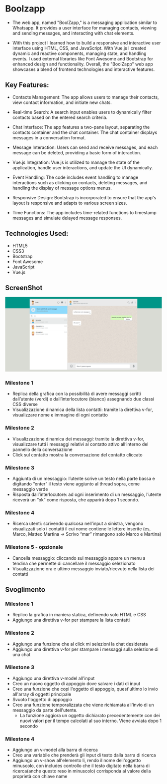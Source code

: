# Boolzapp

- The web app, named "BoolZapp," is a messaging application similar to Whatsapp. It provides a user interface for managing contacts, viewing and sending messages, and interacting with chat elements.

- With this project I learned how to build a responsive and interactive user interface using HTML, CSS, and JavaScript. With Vue.js I created dynamic and reactive components, managing state, and handling events. I used external libraries like Font Awesome and Bootstrap for enhanced design and functionality. Overall, the "BoolZapp" web app showcases a blend of frontend technologies and interactive features.

## Key Features:

- Contacts Management: The app allows users to manage their contacts, view contact information, and initiate new chats.

- Real-time Search: A search input enables users to dynamically filter contacts based on the entered search criteria.

- Chat Interface: The app features a two-pane layout, separating the contacts container and the chat container. The chat container displays messages in a conversation format.

- Message Interaction: Users can send and receive messages, and each message can be deleted, providing a basic form of interaction.

- Vue.js Integration: Vue.js is utilized to manage the state of the application, handle user interactions, and update the UI dynamically.

- Event Handling: The code includes event handling to manage interactions such as clicking on contacts, deleting messages, and handling the display of message options menus.

- Responsive Design: Bootstrap is incorporated to ensure that the app's layout is responsive and adapts to various screen sizes.

- Time Functions: The app includes time-related functions to timestamp messages and simulate delayed message responses.

## Technologies Used:

- HTML5
- CSS3
- Bootstrap
- Font Awesome
- JavaScript
- Vue.js

## ScreenShot

![Alt text](img/boolzapp-screenshot.png)

### Milestone 1

- Replica della grafica con la possibilità di avere messaggi scritti dall’utente (verdi) e
  dall’interlocutore (bianco) assegnando due classi CSS diverse
- Visualizzazione dinamica della lista contatti: tramite la direttiva v-for, visualizzare
  nome e immagine di ogni contatto

### Milestone 2

- Visualizzazione dinamica dei messaggi: tramite la direttiva v-for, visualizzare tutti i
  messaggi relativi al contatto attivo all’interno del pannello della conversazione
- Click sul contatto mostra la conversazione del contatto cliccato

### Milestone 3

- Aggiunta di un messaggio: l’utente scrive un testo nella parte bassa e digitando
  “enter” il testo viene aggiunto al thread sopra, come messaggio verde
- Risposta dall’interlocutore: ad ogni inserimento di un messaggio, l’utente riceverà
  un “ok” come risposta, che apparirà dopo 1 secondo.

### Milestone 4

- Ricerca utenti: scrivendo qualcosa nell’input a sinistra, vengono visualizzati solo i
  contatti il cui nome contiene le lettere inserite (es, Marco, Matteo Martina -> Scrivo
  “mar” rimangono solo Marco e Martina)

### Milestone 5 - opzionale

- Cancella messaggio: cliccando sul messaggio appare un menu a tendina che
  permette di cancellare il messaggio selezionato
- Visualizzazione ora e ultimo messaggio inviato/ricevuto nella lista dei contatti

## Svoglimento

### Milestone 1

- Replico la grafica in maniera statica, definendo solo HTML e CSS
- Aggiungo una direttiva v-for per stampare la lista contatti

### Milestone 2

- Aggiungo una funzione che al click mi selezioni la chat desiderata
- Aggiungo una direttiva v-for per stampare i messaggi sulla selezione di una chat

### Milestone 3

- Aggiungo una direttiva v-model all'input
- Creo un nuovo oggetto di appoggio dove salvare i dati di input
- Creo una funzione che copi l'oggetto di appoggio, quest'ultimo lo invio all'array di oggetti principale
- Svuoto l'oggetto di appoggio
- Creo una funzione temporalizzata che viene richiamata all'invio di un messaggio da parte dell'utente.
  - La funzione aggiora un oggetto dichiarato precedentemente con dei nuovi valori per il tempo calcolati al suo interno. Viene avviata dopo 1 secondo

### Milestone 4

- Aggiungo un v-model alla barra di ricerca
- Creo una variabile che prenderà gli input di testo dalla barra di ricerca
- Aggiungo un v-show all'elemento li, rendo il nome dell'oggetto minuscolo, con includes controllo che il testo digitato nella barra di ricerca(anche questo reso in minuscolo) corrisponda al valore della proprietà con chiave name
